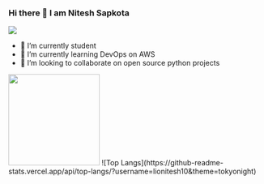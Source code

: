 ### Hi there 👋 I am Nitesh Sapkota

![](https://visitor-badge.laobi.icu/badge?page_id=lionitesh10.lionitesh10)

<!--
**lionitesh10/lionitesh10** is a ✨ _special_ ✨ repository because its `README.md` (this file) appears on your GitHub profile.

Here are some ideas to get you started:
-->
- 🔭 I’m currently student
- 🌱 I’m currently learning DevOps on AWS
- 👯 I’m looking to collaborate on open source python projects
<!-- - 🤔 I’m looking for help with DevOps Engineers
- 💬 Ask me about Python 
- 📫 How to reach me: 
- 😄 Pronouns: ... -->
<!-- - ⚡ Fun fact: I am not -->

<img height="180em" src="https://github-readme-stats.vercel.app/api?username=lionitesh10&show_icons=true&hide_border=true&&count_private=true&include_all_commits=true" />
![Top Langs](https://github-readme-stats.vercel.app/api/top-langs/?username=lionitesh10&theme=tokyonight)

